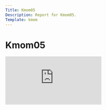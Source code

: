 ```yaml
---
Title: Kmom05
Description: Report for Kmom05.
Template: kmom
---
```


Kmom05
======

<div class="embed-container">
    <iframe src="https://www.youtube.com/embed/gCwjLPBqpa0" frameborder="0" allowfullscreen></iframe>
</div>
